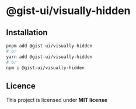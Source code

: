 # @gist-ui/visually-hidden



## Installation

```bash
pnpm add @gist-ui/visually-hidden
# or
yarn add @gist-ui/visually-hidden
# or
npm i @gist-ui/visually-hidden
```

## Licence

This project is licensed under **MIT license**